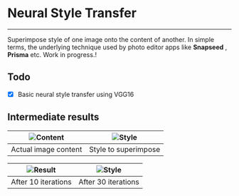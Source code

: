# Neural Style Transfer
-----------------------

Superimpose style of one image onto the content of another.
In simple terms, the underlying technique used by photo editor apps like **Snapseed** , **Prisma** etc.
Work in progress.!

## Todo

- [x] Basic neural style transfer using VGG16

## Intermediate results

| ![Content](https://cdn.rawgit.com/avidLearnerInProgress/neural-style-transfer/0aa72097/images/content/content.png)  | ![Style](https://cdn.rawgit.com/avidLearnerInProgress/neural-style-transfer/0aa72097/images/style/style.png) |
|:---:|:---:|
| Actual image content | Style to superimpose |  

| ![Result](https://cdn.rawgit.com/avidLearnerInProgress/neural-style-transfer/0aa72097/results/result.png)  | ![Style](https://cdn.rawgit.com/avidLearnerInProgress/neural-style-transfer/0aa72097/results/result_30iterations.png) |
|:---:|:---:|
| After 10 iterations | After 30 iterations |